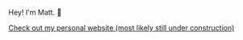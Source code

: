 Hey!  I'm Matt. 👋

[Check out my personal website (most likely still under construction)](https://www.mttwlsn.com/)
